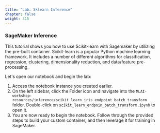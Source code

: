 ```yaml
---
title: "Lab: Sklearn Inference"
chapter: false
weight: 315 
---
```


### SageMaker Inference

This tutorial shows you how to use Scikit-learn with Sagemaker by utilizing the pre-built container. Scikit-learn is a popular Python machine learning framework. It includes a number of different algorithms for classification, regression, clustering, dimensionality reduction, and data/feature pre-processing.

Let's open our notebook and begin the lab:

1. Access the notebook instance you created earlier.
2. On the left sidebar, click the Folder icon and navigate into the `MLAI-workshop-resources/inference/scikit_learn_iris_endpoint_batch_transform` folder. Double-click on `scikit_learn_endpoin_batch_transform.ipynb` to open it.
3. You are now ready to begin the notebook. Follow through the provided steps to build your custom container, and then leverage it for training in SageMaker.

